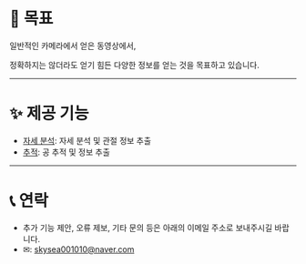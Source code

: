# 🚩 목표
일반적인 카메라에서 얻은 동영상에서,

정확하지는 않더라도 얻기 힘든 다양한 정보를 얻는 것을 목표하고 있습니다.

---
# ✨ 제공 기능
- [자세 분석](./pose/): 자세 분석 및 관절 정보 추출
- [추적](./track/): 공 추적 및 정보 추출

---
# 📞 연락
- 추가 기능 제안, 오류 제보, 기타 문의 등은 아래의 이메일 주소로 보내주시길 바랍니다.
- ✉︎: skysea001010@naver.com